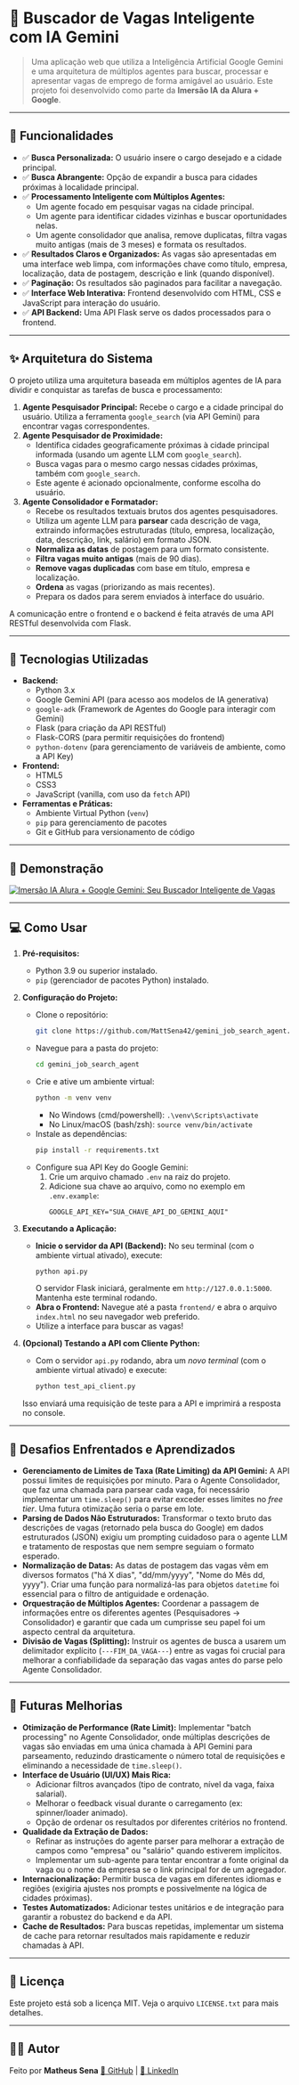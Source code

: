 # 📁 Buscador de Vagas Inteligente com IA Gemini

> Uma aplicação web que utiliza a Inteligência Artificial Google Gemini e uma arquitetura de múltiplos agentes para buscar, processar e apresentar vagas de emprego de forma amigável ao usuário. Este projeto foi desenvolvido como parte da **Imersão IA da Alura + Google**.

---

## 📌 Funcionalidades

-   ✅ **Busca Personalizada:** O usuário insere o cargo desejado e a cidade principal.
-   ✅ **Busca Abrangente:** Opção de expandir a busca para cidades próximas à localidade principal.
-   ✅ **Processamento Inteligente com Múltiplos Agentes:**
    -   Um agente focado em pesquisar vagas na cidade principal.
    -   Um agente para identificar cidades vizinhas e buscar oportunidades nelas.
    -   Um agente consolidador que analisa, remove duplicatas, filtra vagas muito antigas (mais de 3 meses) e formata os resultados.
-   ✅ **Resultados Claros e Organizados:** As vagas são apresentadas em uma interface web limpa, com informações chave como título, empresa, localização, data de postagem, descrição e link (quando disponível).
-   ✅ **Paginação:** Os resultados são paginados para facilitar a navegação.
-   ✅ **Interface Web Interativa:** Frontend desenvolvido com HTML, CSS e JavaScript para interação do usuário.
-   ✅ **API Backend:** Uma API Flask serve os dados processados para o frontend.

---

## ✨ Arquitetura do Sistema

O projeto utiliza uma arquitetura baseada em múltiplos agentes de IA para dividir e conquistar as tarefas de busca e processamento:

1.  **Agente Pesquisador Principal:** Recebe o cargo e a cidade principal do usuário. Utiliza a ferramenta `google_search` (via API Gemini) para encontrar vagas correspondentes.
2.  **Agente Pesquisador de Proximidade:**
    *   Identifica cidades geograficamente próximas à cidade principal informada (usando um agente LLM com `google_search`).
    *   Busca vagas para o mesmo cargo nessas cidades próximas, também com `google_search`.
    *   Este agente é acionado opcionalmente, conforme escolha do usuário.
3.  **Agente Consolidador e Formatador:**
    *   Recebe os resultados textuais brutos dos agentes pesquisadores.
    *   Utiliza um agente LLM para **parsear** cada descrição de vaga, extraindo informações estruturadas (título, empresa, localização, data, descrição, link, salário) em formato JSON.
    *   **Normaliza as datas** de postagem para um formato consistente.
    *   **Filtra vagas muito antigas** (mais de 90 dias).
    *   **Remove vagas duplicadas** com base em título, empresa e localização.
    *   **Ordena** as vagas (priorizando as mais recentes).
    *   Prepara os dados para serem enviados à interface do usuário.

A comunicação entre o frontend e o backend é feita através de uma API RESTful desenvolvida com Flask.

---

## 🚀 Tecnologias Utilizadas

-   **Backend:**
    -   Python 3.x
    -   Google Gemini API (para acesso aos modelos de IA generativa)
    -   `google-adk` (Framework de Agentes do Google para interagir com Gemini)
    -   Flask (para criação da API RESTful)
    -   Flask-CORS (para permitir requisições do frontend)
    -   `python-dotenv` (para gerenciamento de variáveis de ambiente, como a API Key)
-   **Frontend:**
    -   HTML5
    -   CSS3
    -   JavaScript (vanilla, com uso da `fetch` API)
-   **Ferramentas e Práticas:**
    -   Ambiente Virtual Python (`venv`)
    -   `pip` para gerenciamento de pacotes
    -   Git e GitHub para versionamento de código

---

## 📸 Demonstração

[![Imersão IA Alura + Google Gemini: Seu Buscador Inteligente de Vagas](https://img.youtube.com/vi/TPHZOjD-SAw/maxresdefault.jpg)](https://www.youtube.com/watch?v=TPHZOjD-SAw)

---

## 💻 Como Usar

1.  **Pré-requisitos:**
    *   Python 3.9 ou superior instalado.
    *   `pip` (gerenciador de pacotes Python) instalado.

2.  **Configuração do Projeto:**
    *   Clone o repositório:
        ```bash
        git clone https://github.com/MattSena42/gemini_job_search_agent.git # ATUALIZE COM SEU LINK CORRETO
        ```
    *   Navegue para a pasta do projeto:
        ```bash
        cd gemini_job_search_agent
        ```
    *   Crie e ative um ambiente virtual:
        ```bash
        python -m venv venv
        ```
        *   No Windows (cmd/powershell): `.\venv\Scripts\activate`
        *   No Linux/macOS (bash/zsh): `source venv/bin/activate`
    *   Instale as dependências:
        ```bash
        pip install -r requirements.txt
        ```
    *   Configure sua API Key do Google Gemini:
        1.  Crie um arquivo chamado `.env` na raiz do projeto.
        2.  Adicione sua chave ao arquivo, como no exemplo em `.env.example`:
            ```
            GOOGLE_API_KEY="SUA_CHAVE_API_DO_GEMINI_AQUI"
            ```

3.  **Executando a Aplicação:**
    *   **Inicie o servidor da API (Backend):**
        No seu terminal (com o ambiente virtual ativado), execute:
        ```bash
        python api.py
        ```
        O servidor Flask iniciará, geralmente em `http://127.0.0.1:5000`. Mantenha este terminal rodando.
    *   **Abra o Frontend:**
        Navegue até a pasta `frontend/` e abra o arquivo `index.html` no seu navegador web preferido.
    *   Utilize a interface para buscar as vagas!

4.  **(Opcional) Testando a API com Cliente Python:**
    *   Com o servidor `api.py` rodando, abra um *novo terminal* (com o ambiente virtual ativado) e execute:
        ```bash
        python test_api_client.py
        ```
    Isso enviará uma requisição de teste para a API e imprimirá a resposta no console.

---

## 🎯 Desafios Enfrentados e Aprendizados

*   **Gerenciamento de Limites de Taxa (Rate Limiting) da API Gemini:** A API possui limites de requisições por minuto. Para o Agente Consolidador, que faz uma chamada para parsear cada vaga, foi necessário implementar um `time.sleep()` para evitar exceder esses limites no *free tier*. Uma futura otimização seria o parse em lote.
*   **Parsing de Dados Não Estruturados:** Transformar o texto bruto das descrições de vagas (retornado pela busca do Google) em dados estruturados (JSON) exigiu um prompting cuidadoso para o agente LLM e tratamento de respostas que nem sempre seguiam o formato esperado.
*   **Normalização de Datas:** As datas de postagem das vagas vêm em diversos formatos ("há X dias", "dd/mm/yyyy", "Nome do Mês dd, yyyy"). Criar uma função para normalizá-las para objetos `datetime` foi essencial para o filtro de antiguidade e ordenação.
*   **Orquestração de Múltiplos Agentes:** Coordenar a passagem de informações entre os diferentes agentes (Pesquisadores -> Consolidador) e garantir que cada um cumprisse seu papel foi um aspecto central da arquitetura.
*   **Divisão de Vagas (Splitting):** Instruir os agentes de busca a usarem um delimitador explícito (`---FIM_DA_VAGA---`) entre as vagas foi crucial para melhorar a confiabilidade da separação das vagas antes do parse pelo Agente Consolidador.

---

## 🔄 Futuras Melhorias

-   **Otimização de Performance (Rate Limit):** Implementar "batch processing" no Agente Consolidador, onde múltiplas descrições de vagas são enviadas em uma única chamada à API Gemini para parseamento, reduzindo drasticamente o número total de requisições e eliminando a necessidade de `time.sleep()`.
-   **Interface de Usuário (UI/UX) Mais Rica:**
    *   Adicionar filtros avançados (tipo de contrato, nível da vaga, faixa salarial).
    *   Melhorar o feedback visual durante o carregamento (ex: spinner/loader animado).
    *   Opção de ordenar os resultados por diferentes critérios no frontend.
-   **Qualidade da Extração de Dados:**
    *   Refinar as instruções do agente parser para melhorar a extração de campos como "empresa" ou "salário" quando estiverem implícitos.
    *   Implementar um sub-agente para tentar encontrar a fonte original da vaga ou o nome da empresa se o link principal for de um agregador.
-   **Internacionalização:** Permitir busca de vagas em diferentes idiomas e regiões (exigiria ajustes nos prompts e possivelmente na lógica de cidades próximas).
-   **Testes Automatizados:** Adicionar testes unitários e de integração para garantir a robustez do backend e da API.
-   **Cache de Resultados:** Para buscas repetidas, implementar um sistema de cache para retornar resultados mais rapidamente e reduzir chamadas à API.

---

## 📝 Licença

Este projeto está sob a licença MIT. Veja o arquivo `LICENSE.txt` para mais detalhes.

---

## 👨‍💻 Autor

Feito por **Matheus Sena**
[🔗 GitHub](https://github.com/MattSena42) | [🔗 LinkedIn](https://www.linkedin.com/in/matheus-sena/)